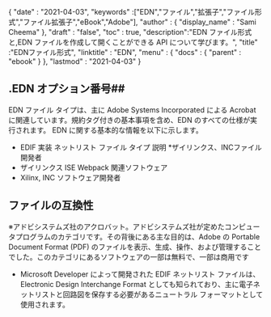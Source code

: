 {
  "date" : "2021-04-03",
  "keywords" :["EDN","ファイル","拡張子","ファイル形式","ファイル拡張子","eBook","Adobe"],
  "author" : {
    "display_name" : "Sami Cheema"
},
  "draft" : "false",
  "toc" : true,
  "description":"EDN ファイル形式と,EDN ファイルを作成して開くことができる API について学びます。",
  "title" :"EDNファイル形式",
  "linktitle" : "EDN",
  "menu" : {
    "docs" : {
      "parent" : "ebook"
}
},
  "lastmod" : "2021-04-03"
}

## .EDN オプション番号##

EDN ファイル タイプは、主に Adobe Systems Incorporated による Acrobat に関連しています。規約タグ付きの基本事項を含め、EDN のすべての仕様が実行されます。 EDN に関する基本的な情報を以下に示します。

* EDIF 実装 ネットリスト ファイル タイプ 説明
*ザイリンクス、INCファイル開発者
* ザイリンクス ISE Webpack 関連ソフトウェア
* Xilinx, INC ソフトウェア開発者
 

## ファイルの互換性 ##

※アドビシステムズ社のアクロバット。アドビシステムズ社が定めたコンピュータプログラムのカテゴリです。その背後にある主な目的は、Adobe の Portable Document Format (PDF) のファイルを表示、生成、操作、および管理することでした。このカテゴリにあるソフトウェアの一部は無料で、一部は商用です
* Microsoft Developer によって開発された EDIF ネットリスト ファイルは、Electronic Design Interchange Format としても知られており、主に電子ネットリストと回路図を保存する必要があるニュートラル フォーマットとして使用されます。

